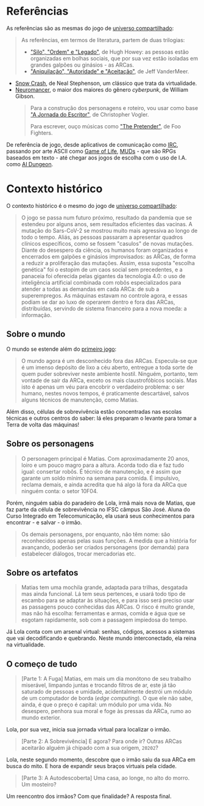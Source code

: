 # Referências

As referências são as mesmas do jogo de [universo compartilhado](https://github.com/boiada-da-cara-preta/jogo-web/blob/main/definições.md):

> As referências, em termos de literatura, partem de duas trilogias:
>
> - ["Silo", "Ordem" e "Legado"](https://www.intrinseca.com.br/legado/), de Hugh Howey: as pessoas estão organizadas em bolhas sociais, que por sua vez estão isoladas em grandes galpões ou ginásios - as ARCas.
> - ["Aniquilação", "Autoridade" e "Aceitação"](https://www.intrinseca.com.br/autor/211/), de Jeff VanderMeer.

- [Snow Crash](https://www.editoraaleph.com.br/snowcrash/p), de Neal Stephenson, um clássico que trata da virtualidade.
- [Neuromancer](https://www.editoraaleph.com.br/neuromancer/p), o maior dos maiores do gênero _cyberpunk_, de William Gibson.
  > Para a construção dos personagens e roteiro, vou usar como base ["A Jornada do Escritor"](https://www.editoraaleph.com.br/a-jornada-do-escritor/p), de Christopher Vogler.
  >
  > Para escrever, ouço músicas como ["The Pretender"](https://open.spotify.com/track/7x8dCjCr0x6x2lXKujYD34), de Foo Fighters.

De referência de jogo, desde aplicativos de comunicação como [IRC](https://pt.wikipedia.org/wiki/Internet_Relay_Chat), passando por arte ASCII como [Game of Life](https://pt.wikipedia.org/wiki/Jogo_da_vida), [MUDs](https://pt.wikipedia.org/wiki/Multi-user_dungeon) - que são RPGs baseados em texto - até chegar aos jogos de escolha com o uso de I.A. como [AI Dungeon](https://play.aidungeon.io/).

# Contexto histórico

O contexto histórico é o mesmo do jogo de [universo compartilhado](https://github.com/boiada-da-cara-preta/jogo-web/blob/main/definições.md):

> O jogo se passa num futuro próximo, resultado da pandemia que se estendeu por alguns anos, sem resultados eficientes das vacinas. A mutação do Sars-CoV-2 se mostrou muito mais agressiva ao longo de todo o tempo. Aliás, as pessoas passaram a apresentar quadros clínicos específicos, como se fossem "casulos" de novas mutações. Diante do desespero da ciência, os humanos foram organizados e encerrados em galpões e ginásios improvisados: as ARCas, de forma a reduzir a proliferação das mutações. Assim, essa suposta "escolha genética" foi o estopim de um caos social sem precedentes, e a panaceia foi oferecida pelas gigantes da tecnologia 4.0: o uso de inteligência artificial combinada com robôs especializados para atender a todas as demandas em cada ARCa: de sub a superempregos. As máquinas estavam no controle agora, e essas podiam se dar ao luxo de operarem dentro e fora das ARCas, distribuídas, servindo de sistema financeiro para a nova moeda: a informação.

## Sobre o mundo

O mundo se estende além do [primeiro jogo](https://github.com/boiada-da-cara-preta/jogo-web/blob/main/definições.md):

> O mundo agora é um desconhecido fora das ARCas. Especula-se que é um imenso depósito de lixo a céu aberto, entregue a toda sorte de quem puder sobreviver neste ambiente hostil. Ninguém, portanto, tem vontade de sair da ARCa, exceto os mais claustrofóbicos sociais. Mas isto é apenas um véu para encobrir o verdadeiro problema: o ser humano, nestes novos tempos, é praticamente descartável, salvos alguns técnicos de manutenção, como Matias.

Além disso, células de sobrevivência estão concentradas nas escolas técnicas e outros centros do saber: lá eles preparam o levante para tomar a Terra de volta das máquinas!

## Sobre os personagens

> O personagem principal é Matias. Com aproximadamente 20 anos, loiro e um pouco magro para a altura. Acorda todo dia e faz tudo igual: consertar robôs. É técnico de manutenção, e é assim que garante um soldo mínimo na semana para comida. É impulsivo, reclama demais, e ainda acredita que há algo lá fora da ARCa que ninguém conta: o setor 10F04.

Porém, ninguém sabia do paradeiro de Lola, irmã mais nova de Matias, que faz parte da célula de sobrevivência no IFSC câmpus São José. Aluna do Curso Integrado em Telecomunicação, ela usará seus conhecimentos para encontrar - e salvar - o irmão.

> Os demais personagens, por enquanto, não têm nome: são reconhecidos apenas pelas suas funções. A medida que a história for avançando, poderão ser criados personagens (por demanda) para estabelecer diálogos, trocar mercadorias etc.

## Sobre os artefatos

> Matias tem uma mochila grande, adaptada para trilhas, desgatada mas ainda funcional. Lá tem seus pertences, e usará todo tipo de escambo para se adaptar às situações, e para isso será preciso usar as passagens pouco conhecidas das ARCas. O risco é muito grande, mas não há escolha: ferramentas e armas, comida e água que se esgotam rapidamente, sob com a passagem impiedosa do tempo.

Já Lola conta com um arsenal virtual: senhas, códigos, acessos a sistemas que vai decodificando e quebrando. Neste mundo interconectado, ela reina na virtualidade.

## O começo de tudo

> [Parte 1: A Fuga] Matias, em mais um dia monótono de seu trabalho miserável, limpando juntas e trocando filtros de ar, este já tão saturado de pessoas e umidade, acidentalmente destrói um módulo de um computador de borda (_edge computing_). O que ele não sabe, ainda, é que o preço é capital: um módulo por uma vida. No desespero, penhora sua moral e foge às pressas da ARCa, rumo ao mundo exterior.

Lola, por sua vez, inicia sua jornada virtual para localizar o irmão.

> [Parte 2: A Sobrevivência] E agora? Para onde ir? Outras ARCas aceitarão alguém já chipado com a sua origem, `20202`?

Lola, neste segundo momento, descobre que o irmão saiu da sua ARCa em busca do mito. E hora de expandir seus braços virtuais pela cidade.

> [Parte 3: A Autodescoberta] Uma casa, ao longe, no alto do morro. Um mosteiro?

Um reencontro dos irmãos? Com que finalidade? A resposta final.

